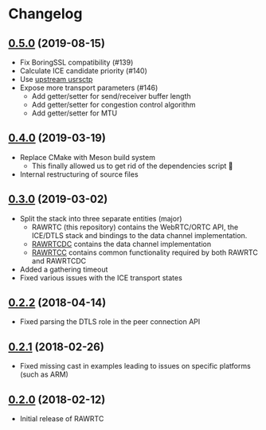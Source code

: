 # Changelog

## [0.5.0] (2019-08-15)

* Fix BoringSSL compatibility (#139)
* Calculate ICE candidate priority (#140)
* Use [upstream usrsctp](https://github.com/sctplab/usrsctp/)
* Expose more transport parameters (#146)
  - Add getter/setter for send/receiver buffer length
  - Add getter/setter for congestion control algorithm
  - Add getter/setter for MTU

## [0.4.0] (2019-03-19)

* Replace CMake with Meson build system
  - This finally allowed us to get rid of the dependencies script :tada:
* Internal restructuring of source files

## [0.3.0] (2019-03-02)

* Split the stack into three separate entities (major)
  - RAWRTC (this repository) contains the WebRTC/ORTC API, the ICE/DTLS stack
    and bindings to the data channel implementation.
  - [RAWRTCDC](https://github.com/rawrtc/rawrtc-data-channel) contains the data
    channel implementation
  - [RAWRTCC](https://github.com/rawrtc/rawrtc-common) contains common
    functionality required by both RAWRTC and RAWRTCDC
* Added a gathering timeout
* Fixed various issues with the ICE transport states

## [0.2.2] (2018-04-14)

* Fixed parsing the DTLS role in the peer connection API

## [0.2.1] (2018-02-26)

* Fixed missing cast in examples leading to issues on specific platforms (such
  as ARM)

## [0.2.0] (2018-02-12)

* Initial release of RAWRTC



[0.5.0]: https://github.com/rawrtc/rawrtc/compare/v0.4.0...v0.5.0
[0.4.0]: https://github.com/rawrtc/rawrtc/compare/v0.3.0...v0.4.0
[0.3.0]: https://github.com/rawrtc/rawrtc/compare/v0.2.2...v0.3.0
[0.2.2]: https://github.com/rawrtc/rawrtc/compare/v0.2.1...v0.2.2
[0.2.1]: https://github.com/rawrtc/rawrtc/compare/v0.2.0...v0.2.1
[0.2.0]: https://github.com/rawrtc/rawrtc/compare/bd9d1ef15d008fdc24b4d5e3158e775a03ffec16...v0.2.0
